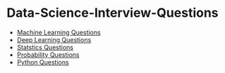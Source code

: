 # Data-Science-Interview-Questions

* [Machine Learning Questions](https://github.com/youssefHosni/Data-Science-Interview-Questions/blob/main/Machine%20Learning%20Questions.md)
* [Deep Learning Questions](https://github.com/youssefHosni/Data-Science-Interview-Questions/blob/main/Deep%20Learning%20Questions.md) 
* [Statstics Questions]() 
* [Probability Questions]() 
* [Python Questions]()
